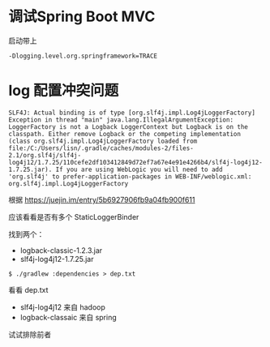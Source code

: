 # 调试Spring Boot MVC
启动带上
```
-Dlogging.level.org.springframework=TRACE
```

# log 配置冲突问题

```
SLF4J: Actual binding is of type [org.slf4j.impl.Log4jLoggerFactory]
Exception in thread "main" java.lang.IllegalArgumentException: LoggerFactory is not a Logback LoggerContext but Logback is on the classpath. Either remove Logback or the competing implementation (class org.slf4j.impl.Log4jLoggerFactory loaded from file:/C:/Users/lisn/.gradle/caches/modules-2/files-2.1/org.slf4j/slf4j-log4j12/1.7.25/110cefe2df103412849d72ef7a67e4e91e4266b4/slf4j-log4j12-1.7.25.jar). If you are using WebLogic you will need to add 'org.slf4j' to prefer-application-packages in WEB-INF/weblogic.xml: org.slf4j.impl.Log4jLoggerFactory
```



根据
https://juejin.im/entry/5b6927906fb9a04fb900f611

应该看看是否有多个 StaticLoggerBinder

找到两个：
* logback-classic-1.2.3.jar
* slf4j-log4j12-1.7.25.jar

```
$ ./gradlew :dependencies > dep.txt
```

看看 dep.txt

* slf4j-log4j12 来自 hadoop
* logback-classaic 来自 spring

试试排除前者

